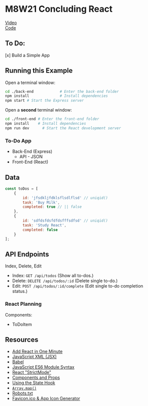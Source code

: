 # M8W21 Concluding React

[Video]()  
[Code]()


## To Do:

[x] Build a Simple App

## Running this Example

Open a terminal window:

```BASH
cd ./back-end            # Enter the back-end folder
npm install              # Install dependencies
npm start # Start the Express server
```

Open a **second** terminal window:

```BASH
cd ./front-end # Enter the front-end folder
npm install    # Install dependencies
npm run dev      # Start the React development server
```

### To-Do App

* Back-End (Express)
    * API - JSON
* Front-End (React)

## Data

```js
const toDos = [
    {
        id: 'jfsdkljfdklsflsdlflsd' // uniqid()
        task: 'Buy Milk',
        completed: true // || false
    },
    {
        id: 'sdfdsfdsfdfdsfffsdfsd' // uniqid()
        task: 'Study React',
        completed: false
    }
];
```

## API Endpoints

Index, Delete, Edit

* Index:  `GET /api/todos` (Show all to-dos.)
* Delete: `DELETE /api/todos/:id` (Delete single to-do.)
* Edit: `POST /api/todos/:id/complete` (Edit single to-do completion status.)

### React Planning

Components:
* ToDoItem

## Resources

* [Add React in One Minute](https://reactjs.org/docs/add-react-to-a-website.html#add-react-in-one-minute)
* [JavaScript XML (JSX)](https://react.dev/learn/writing-markup-with-jsx)
* [Babel](https://babeljs.io/)
* [JavaScript ES6 Module Syntax](https://developer.mozilla.org/en-US/docs/Web/JavaScript/Guide/Modules)
* [React "StrictMode"](https://react.dev/reference/react/StrictMode)
* [Components and Props](https://react.dev/learn/your-first-component)
* [Using the State Hook](https://react.dev/reference/react/useState)
* [`Array.map()`](https://developer.mozilla.org/en-US/docs/Web/JavaScript/Reference/Global_Objects/Array/map)
* [Robots.txt](https://www.robotstxt.org/robotstxt.html)
* [Favicon.ico & App Icon Generator](https://www.favicon-generator.org/)
